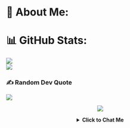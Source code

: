 # 💫 About Me:

# 📊 GitHub Stats:
![](https://github-readme-streak-stats.herokuapp.com/?user=bot-developer03&theme=dark&hide_border=false)<br/>
![](https://github-readme-stats.vercel.app/api/top-langs/?username=bot-developer03&theme=Tokyo-night&hide_border=false&include_all_commits=true&count_private=false&layout=compact)

### ✍️ Random Dev Quote
![](https://quotes-github-readme.vercel.app/api?type=horizontal&theme=radical)

<div align="center">
    <img
        src="https://readme-typing-svg.herokuapp.com?font=GlossAndBloom&size=30&duration=4997&color=993300&background=FF673200&center=true&vCenter=true&lines=Thanks+for+your+visit;+Chat+me+below👇;+Bye+Have+a+good+Day"

<!-- Contact Bot developer -->
<b><details><summary>Click to Chat Me</summary></b>

## ```Connect With Me```

## Follow me on
<a href="http://t.me/the_developer01"><img alt="Telegram bot" src="https://img.shields.io/badge/Telegram-The-Developer-blue"/></a>
 <a href="https://instagram.com/the_developer.01"><img alt="Instagram" src="https://img.shields.io/badge/Instagram-the_developer01-ff69b4"/></a>
<a href="https://m.youtube.com/the_developer03"><img src="https://img.shields.io/badge/Subscribe The developer-ff0000?style=for-the-badge&logo=youtube&logoColor=ff000000&link=https://www.youtube.com/c/BOTINDO" /><br>